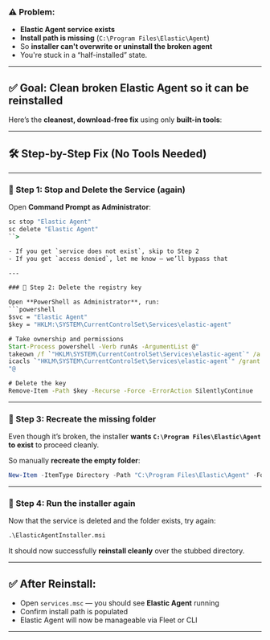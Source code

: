 
### ⚠️ Problem:

* **Elastic Agent service exists**
* **Install path is missing** (`C:\Program Files\Elastic\Agent`)
* So **installer can't overwrite or uninstall the broken agent**
* You're stuck in a “half-installed” state.

---

## ✅ Goal: Clean broken Elastic Agent so it can be reinstalled

Here’s the **cleanest, download-free fix** using only **built-in tools**:

---

## 🛠️ Step-by-Step Fix (No Tools Needed)

---

### 🔹 Step 1: Stop and Delete the Service (again)

Open **Command Prompt as Administrator**:

````cmd
sc stop "Elastic Agent"
sc delete "Elastic Agent"
``>

- If you get `service does not exist`, skip to Step 2
- If you get `access denied`, let me know — we’ll bypass that

---

### 🔹 Step 2: Delete the registry key

Open **PowerShell as Administrator**, run:
```powershell
$svc = "Elastic Agent"
$key = "HKLM:\SYSTEM\CurrentControlSet\Services\elastic-agent"

# Take ownership and permissions
Start-Process powershell -Verb runAs -ArgumentList @"
takeown /f `"HKLM\SYSTEM\CurrentControlSet\Services\elastic-agent`" /a /r /d y
icacls `"HKLM\SYSTEM\CurrentControlSet\Services\elastic-agent`" /grant administrators:F /t
"@

# Delete the key
Remove-Item -Path $key -Recurse -Force -ErrorAction SilentlyContinue
````

---

### 🔹 Step 3: Recreate the missing folder

Even though it’s broken, the installer **wants `C:\Program Files\Elastic\Agent` to exist** to proceed cleanly.

So manually **recreate the empty folder**:

```powershell
New-Item -ItemType Directory -Path "C:\Program Files\Elastic\Agent" -Force
```

---

### 🔹 Step 4: Run the installer again

Now that the service is deleted and the folder exists, try again:

```cmd
.\ElasticAgentInstaller.msi
```

It should now successfully **reinstall cleanly** over the stubbed directory.

---

## ✅ After Reinstall:

* Open `services.msc` — you should see **Elastic Agent** running
* Confirm install path is populated
* Elastic Agent will now be manageable via Fleet or CLI

---

